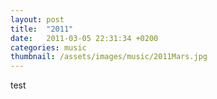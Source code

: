```yaml
---
layout: post
title:  "2011"
date:   2011-03-05 22:31:34 +0200
categories: music
thumbnail: /assets/images/music/2011Mars.jpg
---
```

test